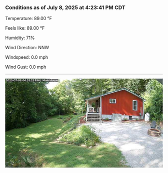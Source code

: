 ### Conditions as of July 8, 2025 at 4:23:41 PM CDT 

Temperature: 89.00 &deg;F

Feels like: 89.00 &deg;F

Humidity: 71%

Wind Direction: NNW

Windspeed: 0.0 mph

Wind Gust: 0.0 mph

---

<img src="./images/latest.jpeg"/>

